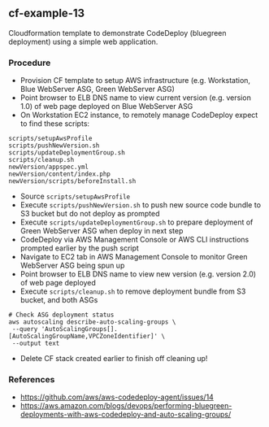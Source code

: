 ## cf-example-13

Cloudformation template to demonstrate CodeDeploy (bluegreen deployment) using a simple web application.

### Procedure
- Provision CF template to setup AWS infrastructure (e.g. Workstation, Blue WebServer ASG, Green WebServer ASG)
- Point browser to ELB DNS name to view current version (e.g. version 1.0) of web page deployed on Blue WebServer ASG
- On Workstation EC2 instance, to remotely manage CodeDeploy expect to find these scripts:
```
scripts/setupAwsProfile
scripts/pushNewVersion.sh
scripts/updateDeploymentGroup.sh
scripts/cleanup.sh
newVersion/appspec.yml
newVersion/content/index.php
newVersion/scripts/beforeInstall.sh
```
- Source  ```scripts/setupAwsProfile```
- Execute ```scripts/pushNewVersion.sh``` to push new source code bundle to S3 bucket but do not deploy as prompted
- Execute ```scripts/updateDeploymentGroup.sh``` to prepare deployment of Green WebServer ASG when deploy in next step
- CodeDeploy via AWS Management Console or AWS CLI instructions prompted earlier by the push script
- Navigate to EC2 tab in AWS Management Console to monitor Green WebServer ASG being spun up
- Point browser to ELB DNS name to view new version (e.g. version 2.0) of web page deployed
- Execute ```scripts/cleanup.sh``` to remove deployment bundle from S3 bucket, and both ASGs
```
# Check ASG deployment status
aws autoscaling describe-auto-scaling-groups \
 --query 'AutoScalingGroups[].[AutoScalingGroupName,VPCZoneIdentifier]' \
 --output text
```
- Delete CF stack created earlier to finish off cleaning up!

### References
- https://github.com/aws/aws-codedeploy-agent/issues/14
- https://aws.amazon.com/blogs/devops/performing-bluegreen-deployments-with-aws-codedeploy-and-auto-scaling-groups/

